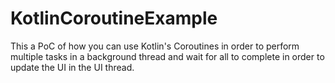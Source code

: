 # KotlinCoroutineExample
This a PoC of how you can use Kotlin's Coroutines in order to perform multiple tasks in a background thread and wait for all to complete in order to update the UI in the UI thread.
